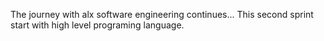 The journey with alx software engineering continues... This second sprint start with high level programing language.
